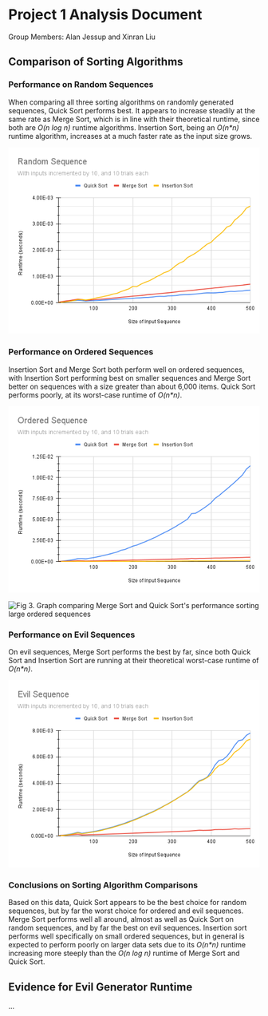 # Project 1 Analysis Document

Group Members: Alan Jessup and Xinran Liu

## Comparison of Sorting Algorithms

### Performance on Random Sequences

When comparing all three sorting algorithms on randomly generated sequences, Quick Sort performs best. It appears to increase steadily at the same rate as Merge Sort, which is in line with their theoretical runtime, since both are _O(n log n)_ runtime algorithms. Insertion Sort, being an _O(n\*n)_ runtime algorithm, increases at a much faster rate as the input size grows.

![Fig 1. Graph comparing each algorithm's performance sorting randomly generated sequences](https://github.com/alanrjes/cs382-project1/blob/master/graphs/random.png)

### Performance on Ordered Sequences

Insertion Sort and Merge Sort both perform well on ordered sequences, with Insertion Sort performing best on smaller sequences and Merge Sort better on sequences with a size greater than about 6,000 items. Quick Sort performs poorly, at its worst-case runtime of _O(n\*n)_.

![Fig 2. Graph comparing each algorithm's performance sorting ordered sequences](https://github.com/alanrjes/cs382-project1/blob/master/graphs/ordered.png)

![Fig 3. Graph comparing Merge Sort and Quick Sort's performance sorting large ordered sequences](https://github.com/alanrjes/cs382-project1/blob/master/graphs/large-ordered.png)

### Performance on Evil Sequences

On evil sequences, Merge Sort performs the best by far, since both Quick Sort and Insertion Sort are running at their theoretical worst-case runtime of _O(n\*n)_.

![Fig 4. Graph comparing each algorithm's performance sorting evil sequences](https://github.com/alanrjes/cs382-project1/blob/master/graphs/evil.png)

### Conclusions on Sorting Algorithm Comparisons

Based on this data, Quick Sort appears to be the best choice for random sequences, but by far the worst choice for ordered and evil sequences. Merge Sort performs well all around, almost as well as Quick Sort on random sequences, and by far the best on evil sequences. Insertion sort performs well specifically on small ordered sequences, but in general is expected to perform poorly on larger data sets due to its _O(n\*n)_ runtime increasing more steeply than the _O(n log n)_ runtime of Merge Sort and Quick Sort.

## Evidence for Evil Generator Runtime

...
